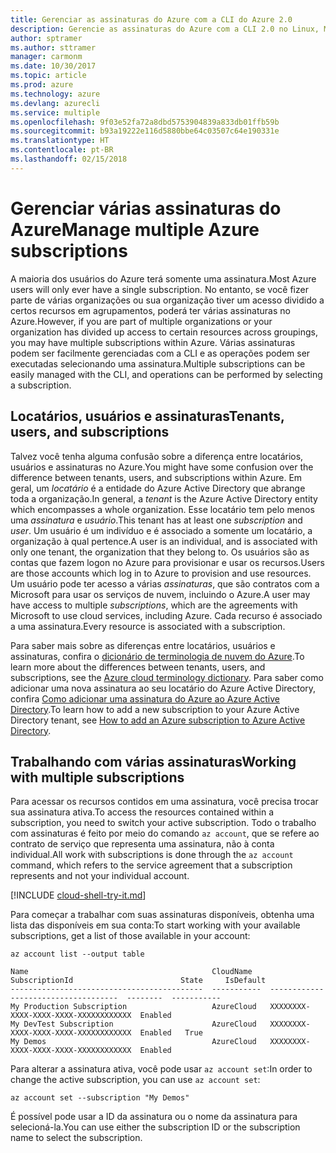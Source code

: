 ```yaml
---
title: Gerenciar as assinaturas do Azure com a CLI do Azure 2.0
description: Gerencie as assinaturas do Azure com a CLI 2.0 no Linux, Mac ou Windows.
author: sptramer
ms.author: sttramer
manager: carmonm
ms.date: 10/30/2017
ms.topic: article
ms.prod: azure
ms.technology: azure
ms.devlang: azurecli
ms.service: multiple
ms.openlocfilehash: 9f03e52fa72a8dbd5753904839a833db01ffb59b
ms.sourcegitcommit: b93a19222e116d5880bbe64c03507c64e190331e
ms.translationtype: HT
ms.contentlocale: pt-BR
ms.lasthandoff: 02/15/2018
---
```

# <a name="manage-multiple-azure-subscriptions"></a><span data-ttu-id="71e52-103">Gerenciar várias assinaturas do Azure</span><span class="sxs-lookup"><span data-stu-id="71e52-103">Manage multiple Azure subscriptions</span></span>

<span data-ttu-id="71e52-104">A maioria dos usuários do Azure terá somente uma assinatura.</span><span class="sxs-lookup"><span data-stu-id="71e52-104">Most Azure users will only ever have a single subscription.</span></span> <span data-ttu-id="71e52-105">No entanto, se você fizer parte de várias organizações ou sua organização tiver um acesso dividido a certos recursos em agrupamentos, poderá ter várias assinaturas no Azure.</span><span class="sxs-lookup"><span data-stu-id="71e52-105">However, if you are part of multiple organizations or your organization has divided up access to certain resources across groupings, you may have multiple subscriptions within Azure.</span></span> <span data-ttu-id="71e52-106">Várias assinaturas podem ser facilmente gerenciadas com a CLI e as operações podem ser executadas selecionando uma assinatura.</span><span class="sxs-lookup"><span data-stu-id="71e52-106">Multiple subscriptions can be easily managed with the CLI, and operations can be performed by selecting a subscription.</span></span>

## <a name="tenants-users-and-subscriptions"></a><span data-ttu-id="71e52-107">Locatários, usuários e assinaturas</span><span class="sxs-lookup"><span data-stu-id="71e52-107">Tenants, users, and subscriptions</span></span>

<span data-ttu-id="71e52-108">Talvez você tenha alguma confusão sobre a diferença entre locatários, usuários e assinaturas no Azure.</span><span class="sxs-lookup"><span data-stu-id="71e52-108">You might have some confusion over the difference between tenants, users, and subscriptions within Azure.</span></span> <span data-ttu-id="71e52-109">Em geral, um _locatário_ é a entidade do Azure Active Directory que abrange toda a organização.</span><span class="sxs-lookup"><span data-stu-id="71e52-109">In general, a _tenant_ is the Azure Active Directory entity which encompasses a whole organization.</span></span> <span data-ttu-id="71e52-110">Esse locatário tem pelo menos uma _assinatura_ e _usuário_.</span><span class="sxs-lookup"><span data-stu-id="71e52-110">This tenant has at least one _subscription_ and _user_.</span></span> <span data-ttu-id="71e52-111">Um usuário é um indivíduo e é associado a somente um locatário, a organização à qual pertence.</span><span class="sxs-lookup"><span data-stu-id="71e52-111">A user is an individual, and is associated with only one tenant, the organization that they belong to.</span></span> <span data-ttu-id="71e52-112">Os usuários são as contas que fazem logon no Azure para provisionar e usar os recursos.</span><span class="sxs-lookup"><span data-stu-id="71e52-112">Users are those accounts which log in to Azure to provision and use resources.</span></span> <span data-ttu-id="71e52-113">Um usuário pode ter acesso a várias _assinaturas_, que são contratos com a Microsoft para usar os serviços de nuvem, incluindo o Azure.</span><span class="sxs-lookup"><span data-stu-id="71e52-113">A user may have access to multiple _subscriptions_, which are the agreements with Microsoft to use cloud services, including Azure.</span></span> <span data-ttu-id="71e52-114">Cada recurso é associado a uma assinatura.</span><span class="sxs-lookup"><span data-stu-id="71e52-114">Every resource is associated with a subscription.</span></span>

<span data-ttu-id="71e52-115">Para saber mais sobre as diferenças entre locatários, usuários e assinaturas, confira o [dicionário de terminologia de nuvem do Azure](/azure/azure-glossary-cloud-terminology).</span><span class="sxs-lookup"><span data-stu-id="71e52-115">To learn more about the differences between tenants, users, and subscriptions, see the [Azure cloud terminology dictionary](/azure/azure-glossary-cloud-terminology).</span></span>
<span data-ttu-id="71e52-116">Para saber como adicionar uma nova assinatura ao seu locatário do Azure Active Directory, confira [Como adicionar uma assinatura do Azure ao Azure Active Directory](/azure/active-directory/active-directory-how-subscriptions-associated-directory).</span><span class="sxs-lookup"><span data-stu-id="71e52-116">To learn how to add a new subscription to your Azure Active Directory tenant, see [How to add an Azure subscription to Azure Active Directory](/azure/active-directory/active-directory-how-subscriptions-associated-directory).</span></span>

## <a name="working-with-multiple-subscriptions"></a><span data-ttu-id="71e52-117">Trabalhando com várias assinaturas</span><span class="sxs-lookup"><span data-stu-id="71e52-117">Working with multiple subscriptions</span></span>

<span data-ttu-id="71e52-118">Para acessar os recursos contidos em uma assinatura, você precisa trocar sua assinatura ativa.</span><span class="sxs-lookup"><span data-stu-id="71e52-118">To access the resources contained within a subscription, you need to switch your active subscription.</span></span> <span data-ttu-id="71e52-119">Todo o trabalho com assinaturas é feito por meio do comando `az account`, que se refere ao contrato de serviço que representa uma assinatura, não à conta individual.</span><span class="sxs-lookup"><span data-stu-id="71e52-119">All work with subscriptions is done through the `az account` command, which refers to the service agreement that a subscription represents and not your individual account.</span></span>

[!INCLUDE [cloud-shell-try-it.md](includes/cloud-shell-try-it.md)]

<span data-ttu-id="71e52-120">Para começar a trabalhar com suas assinaturas disponíveis, obtenha uma lista das disponíveis em sua conta:</span><span class="sxs-lookup"><span data-stu-id="71e52-120">To start working with your available subscriptions, get a list of those available in your account:</span></span>

```azurecli-interactive
az account list --output table
```

```Output
Name                                         CloudName    SubscriptionId                        State     IsDefault
-------------------------------------------  -----------  ------------------------------------  --------  -----------
My Production Subscription                   AzureCloud   XXXXXXXX-XXXX-XXXX-XXXX-XXXXXXXXXXXX  Enabled
My DevTest Subscription                      AzureCloud   XXXXXXXX-XXXX-XXXX-XXXX-XXXXXXXXXXXX  Enabled   True
My Demos                                     AzureCloud   XXXXXXXX-XXXX-XXXX-XXXX-XXXXXXXXXXXX  Enabled
```

<span data-ttu-id="71e52-121">Para alterar a assinatura ativa, você pode usar `az account set`:</span><span class="sxs-lookup"><span data-stu-id="71e52-121">In order to change the active subscription, you can use `az account set`:</span></span>

```azurecli-interactive
az account set --subscription "My Demos"
```

<span data-ttu-id="71e52-122">É possível pode usar a ID da assinatura ou o nome da assinatura para selecioná-la.</span><span class="sxs-lookup"><span data-stu-id="71e52-122">You can use either the subscription ID or the subscription name to select the subscription.</span></span>
